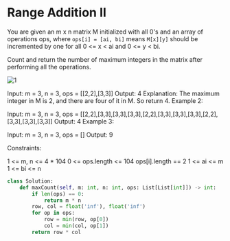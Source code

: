 # Range Addition II

You are given an m x n matrix M initialized with all 0's and an array of operations ops, where `ops[i] = [ai, bi]` means `M[x][y]` should be incremented by one for all 0 <= x < ai and 0 <= y < bi.

Count and return the number of maximum integers in the matrix after performing all the operations.

![1](https://assets.leetcode.com/uploads/2020/10/02/ex1.jpg)

Input: m = 3, n = 3, ops = [[2,2],[3,3]]
Output: 4
Explanation: The maximum integer in M is 2, and there are four of it in M. So return 4.
Example 2:

Input: m = 3, n = 3, ops = [[2,2],[3,3],[3,3],[3,3],[2,2],[3,3],[3,3],[3,3],[2,2],[3,3],[3,3],[3,3]]
Output: 4
Example 3:

Input: m = 3, n = 3, ops = []
Output: 9

Constraints:

1 <= m, n <= 4 * 104
0 <= ops.length <= 104
ops[i].length == 2
1 <= ai <= m
1 <= bi <= n

```python
class Solution:
    def maxCount(self, m: int, n: int, ops: List[List[int]]) -> int:
        if len(ops) == 0:
            return m * n
        row, col = float('inf'), float('inf')
        for op in ops:
            row = min(row, op[0])
            col = min(col, op[1])
        return row * col
```
